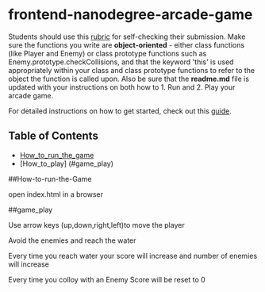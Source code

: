 frontend-nanodegree-arcade-game
===============================

Students should use this [rubric](https://review.udacity.com/#!/projects/2696458597/rubric) for self-checking their submission. Make sure the functions you write are **object-oriented** - either class functions (like Player and Enemy) or class prototype functions such as Enemy.prototype.checkCollisions, and that the keyword 'this' is used appropriately within your class and class prototype functions to refer to the object the function is called upon. Also be sure that the **readme.md** file is updated with your instructions on both how to 1. Run and 2. Play your arcade game.

For detailed instructions on how to get started, check out this [guide](https://docs.google.com/document/d/1v01aScPjSWCCWQLIpFqvg3-vXLH2e8_SZQKC8jNO0Dc/pub?embedded=true).

## Table of Contents

* [How_to_run_the_game](#How-to-run-the-game)
* [How_to_play] (#game_play)


##How-to-run-the-Game

  open index.html in a browser

##game_play

   Use arrow keys (up,down,right,left)to move the player 

   Avoid the enemies and reach the water

   Every time you reach water your score will increase and number of enemies will increase

   Every time you colloy with an Enemy Score will be reset to 0


